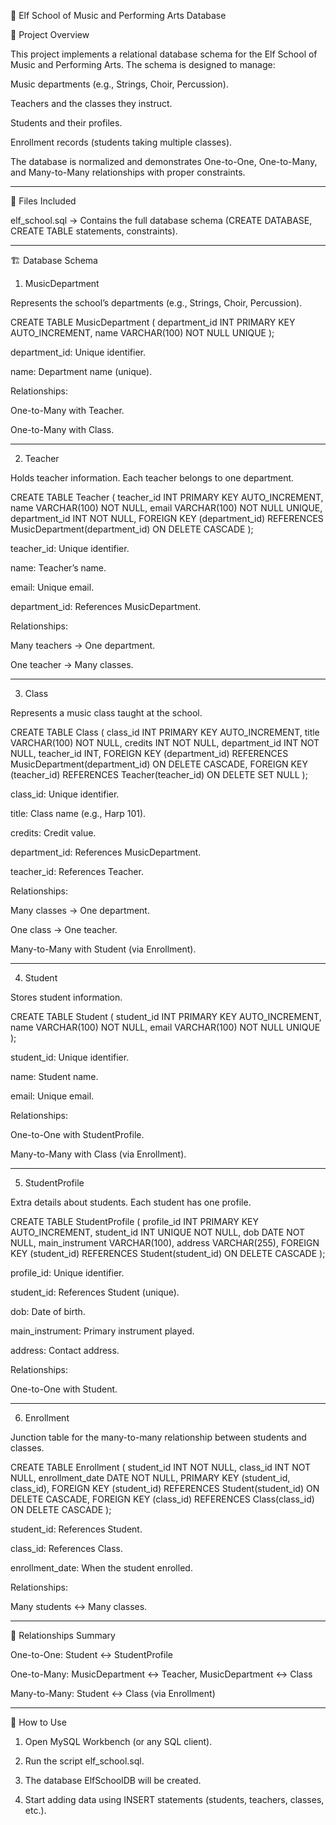 🎵 Elf School of Music and Performing Arts Database

📖 Project Overview

This project implements a relational database schema for the Elf School of Music and Performing Arts. The schema is designed to manage:

Music departments (e.g., Strings, Choir, Percussion).

Teachers and the classes they instruct.

Students and their profiles.

Enrollment records (students taking multiple classes).


The database is normalized and demonstrates One-to-One, One-to-Many, and Many-to-Many relationships with proper constraints.


---

📂 Files Included

elf_school.sql → Contains the full database schema (CREATE DATABASE, CREATE TABLE statements, constraints).



---

🏗️ Database Schema

1. MusicDepartment

Represents the school’s departments (e.g., Strings, Choir, Percussion).

CREATE TABLE MusicDepartment (
    department_id INT PRIMARY KEY AUTO_INCREMENT,
    name VARCHAR(100) NOT NULL UNIQUE
);

department_id: Unique identifier.

name: Department name (unique).


Relationships:

One-to-Many with Teacher.

One-to-Many with Class.



---

2. Teacher

Holds teacher information. Each teacher belongs to one department.

CREATE TABLE Teacher (
    teacher_id INT PRIMARY KEY AUTO_INCREMENT,
    name VARCHAR(100) NOT NULL,
    email VARCHAR(100) NOT NULL UNIQUE,
    department_id INT NOT NULL,
    FOREIGN KEY (department_id) REFERENCES MusicDepartment(department_id)
        ON DELETE CASCADE
);

teacher_id: Unique identifier.

name: Teacher’s name.

email: Unique email.

department_id: References MusicDepartment.


Relationships:

Many teachers → One department.

One teacher → Many classes.



---

3. Class

Represents a music class taught at the school.

CREATE TABLE Class (
    class_id INT PRIMARY KEY AUTO_INCREMENT,
    title VARCHAR(100) NOT NULL,
    credits INT NOT NULL,
    department_id INT NOT NULL,
    teacher_id INT,
    FOREIGN KEY (department_id) REFERENCES MusicDepartment(department_id)
        ON DELETE CASCADE,
    FOREIGN KEY (teacher_id) REFERENCES Teacher(teacher_id)
        ON DELETE SET NULL
);

class_id: Unique identifier.

title: Class name (e.g., Harp 101).

credits: Credit value.

department_id: References MusicDepartment.

teacher_id: References Teacher.


Relationships:

Many classes → One department.

One class → One teacher.

Many-to-Many with Student (via Enrollment).



---

4. Student

Stores student information.

CREATE TABLE Student (
    student_id INT PRIMARY KEY AUTO_INCREMENT,
    name VARCHAR(100) NOT NULL,
    email VARCHAR(100) NOT NULL UNIQUE
);

student_id: Unique identifier.

name: Student name.

email: Unique email.


Relationships:

One-to-One with StudentProfile.

Many-to-Many with Class (via Enrollment).



---

5. StudentProfile

Extra details about students. Each student has one profile.

CREATE TABLE StudentProfile (
    profile_id INT PRIMARY KEY AUTO_INCREMENT,
    student_id INT UNIQUE NOT NULL,
    dob DATE NOT NULL,
    main_instrument VARCHAR(100),
    address VARCHAR(255),
    FOREIGN KEY (student_id) REFERENCES Student(student_id)
        ON DELETE CASCADE
);

profile_id: Unique identifier.

student_id: References Student (unique).

dob: Date of birth.

main_instrument: Primary instrument played.

address: Contact address.


Relationships:

One-to-One with Student.



---

6. Enrollment

Junction table for the many-to-many relationship between students and classes.

CREATE TABLE Enrollment (
    student_id INT NOT NULL,
    class_id INT NOT NULL,
    enrollment_date DATE NOT NULL,
    PRIMARY KEY (student_id, class_id),
    FOREIGN KEY (student_id) REFERENCES Student(student_id)
        ON DELETE CASCADE,
    FOREIGN KEY (class_id) REFERENCES Class(class_id)
        ON DELETE CASCADE
);

student_id: References Student.

class_id: References Class.

enrollment_date: When the student enrolled.


Relationships:

Many students ↔ Many classes.



---

🔗 Relationships Summary

One-to-One: Student ↔ StudentProfile

One-to-Many: MusicDepartment ↔ Teacher, MusicDepartment ↔ Class

Many-to-Many: Student ↔ Class (via Enrollment)



---

🚀 How to Use

1. Open MySQL Workbench (or any SQL client).


2. Run the script elf_school.sql.


3. The database ElfSchoolDB will be created.


4. Start adding data using INSERT statements (students, teachers, classes, etc.).

